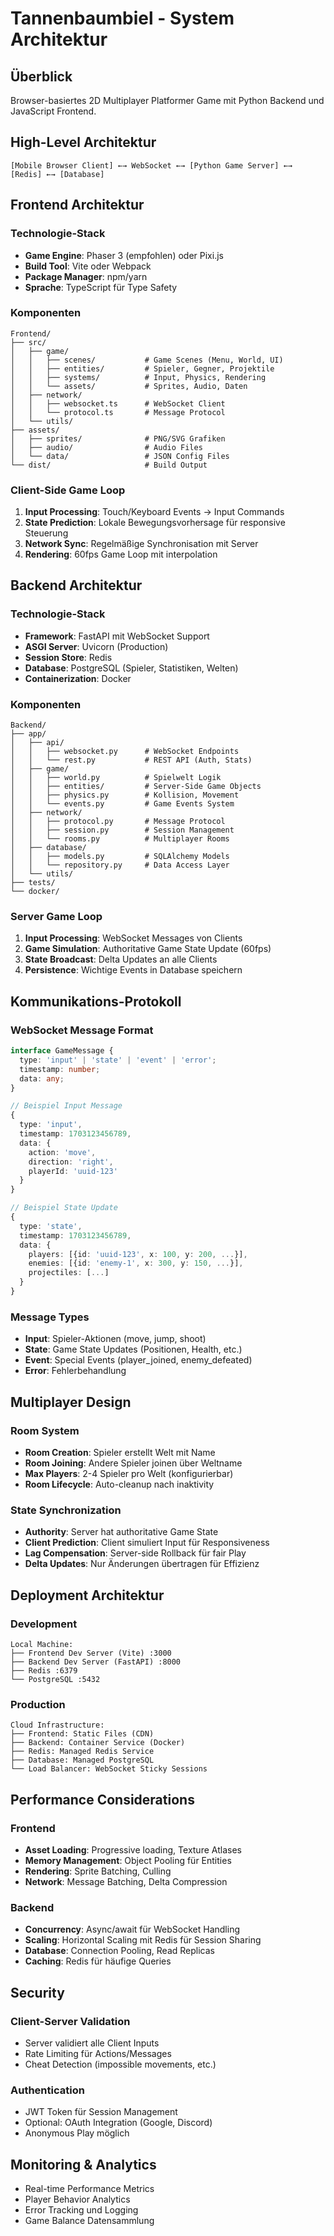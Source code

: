 # Tannenbaumbiel - System Architektur

## Überblick

Browser-basiertes 2D Multiplayer Platformer Game mit Python Backend und JavaScript Frontend.

## High-Level Architektur

```
[Mobile Browser Client] ←→ WebSocket ←→ [Python Game Server] ←→ [Redis] ←→ [Database]
```

## Frontend Architektur

### Technologie-Stack

- **Game Engine**: Phaser 3 (empfohlen) oder Pixi.js
- **Build Tool**: Vite oder Webpack
- **Package Manager**: npm/yarn
- **Sprache**: TypeScript für Type Safety

### Komponenten

```
Frontend/
├── src/
│   ├── game/
│   │   ├── scenes/           # Game Scenes (Menu, World, UI)
│   │   ├── entities/         # Spieler, Gegner, Projektile
│   │   ├── systems/          # Input, Physics, Rendering
│   │   └── assets/           # Sprites, Audio, Daten
│   ├── network/
│   │   ├── websocket.ts      # WebSocket Client
│   │   └── protocol.ts       # Message Protocol
│   └── utils/
├── assets/
│   ├── sprites/              # PNG/SVG Grafiken
│   ├── audio/                # Audio Files
│   └── data/                 # JSON Config Files
└── dist/                     # Build Output
```

### Client-Side Game Loop

1. **Input Processing**: Touch/Keyboard Events → Input Commands
2. **State Prediction**: Lokale Bewegungsvorhersage für responsive Steuerung
3. **Network Sync**: Regelmäßige Synchronisation mit Server
4. **Rendering**: 60fps Game Loop mit interpolation

## Backend Architektur

### Technologie-Stack

- **Framework**: FastAPI mit WebSocket Support
- **ASGI Server**: Uvicorn (Production)
- **Session Store**: Redis
- **Database**: PostgreSQL (Spieler, Statistiken, Welten)
- **Containerization**: Docker

### Komponenten

```
Backend/
├── app/
│   ├── api/
│   │   ├── websocket.py      # WebSocket Endpoints
│   │   └── rest.py           # REST API (Auth, Stats)
│   ├── game/
│   │   ├── world.py          # Spielwelt Logik
│   │   ├── entities/         # Server-Side Game Objects
│   │   ├── physics.py        # Kollision, Movement
│   │   └── events.py         # Game Events System
│   ├── network/
│   │   ├── protocol.py       # Message Protocol
│   │   ├── session.py        # Session Management
│   │   └── rooms.py          # Multiplayer Rooms
│   ├── database/
│   │   ├── models.py         # SQLAlchemy Models
│   │   └── repository.py     # Data Access Layer
│   └── utils/
├── tests/
└── docker/
```

### Server Game Loop

1. **Input Processing**: WebSocket Messages von Clients
2. **Game Simulation**: Authoritative Game State Update (60fps)
3. **State Broadcast**: Delta Updates an alle Clients
4. **Persistence**: Wichtige Events in Database speichern

## Kommunikations-Protokoll

### WebSocket Message Format

```typescript
interface GameMessage {
  type: 'input' | 'state' | 'event' | 'error';
  timestamp: number;
  data: any;
}

// Beispiel Input Message
{
  type: 'input',
  timestamp: 1703123456789,
  data: {
    action: 'move',
    direction: 'right',
    playerId: 'uuid-123'
  }
}

// Beispiel State Update
{
  type: 'state',
  timestamp: 1703123456789,
  data: {
    players: [{id: 'uuid-123', x: 100, y: 200, ...}],
    enemies: [{id: 'enemy-1', x: 300, y: 150, ...}],
    projectiles: [...]
  }
}
```

### Message Types

- **Input**: Spieler-Aktionen (move, jump, shoot)
- **State**: Game State Updates (Positionen, Health, etc.)
- **Event**: Special Events (player_joined, enemy_defeated)
- **Error**: Fehlerbehandlung

## Multiplayer Design

### Room System

- **Room Creation**: Spieler erstellt Welt mit Name
- **Room Joining**: Andere Spieler joinen über Weltname
- **Max Players**: 2-4 Spieler pro Welt (konfigurierbar)
- **Room Lifecycle**: Auto-cleanup nach inaktivity

### State Synchronization

- **Authority**: Server hat authoritative Game State
- **Client Prediction**: Client simuliert Input für Responsiveness
- **Lag Compensation**: Server-side Rollback für fair Play
- **Delta Updates**: Nur Änderungen übertragen für Effizienz

## Deployment Architektur

### Development

```
Local Machine:
├── Frontend Dev Server (Vite) :3000
├── Backend Dev Server (FastAPI) :8000
├── Redis :6379
└── PostgreSQL :5432
```

### Production

```
Cloud Infrastructure:
├── Frontend: Static Files (CDN)
├── Backend: Container Service (Docker)
├── Redis: Managed Redis Service
├── Database: Managed PostgreSQL
└── Load Balancer: WebSocket Sticky Sessions
```

## Performance Considerations

### Frontend

- **Asset Loading**: Progressive loading, Texture Atlases
- **Memory Management**: Object Pooling für Entities
- **Rendering**: Sprite Batching, Culling
- **Network**: Message Batching, Delta Compression

### Backend

- **Concurrency**: Async/await für WebSocket Handling
- **Scaling**: Horizontal Scaling mit Redis für Session Sharing
- **Database**: Connection Pooling, Read Replicas
- **Caching**: Redis für häufige Queries

## Security

### Client-Server Validation

- Server validiert alle Client Inputs
- Rate Limiting für Actions/Messages
- Cheat Detection (impossible movements, etc.)

### Authentication

- JWT Token für Session Management
- Optional: OAuth Integration (Google, Discord)
- Anonymous Play möglich

## Monitoring & Analytics

- Real-time Performance Metrics
- Player Behavior Analytics
- Error Tracking und Logging
- Game Balance Datensammlung
